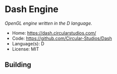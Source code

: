 # Dash Engine

_OpenGL engine written in the D language._

- Home: https://dash.circularstudios.com/
- Code: https://github.com/Circular-Studios/Dash
- Language(s): D
- License: MIT

## Building

